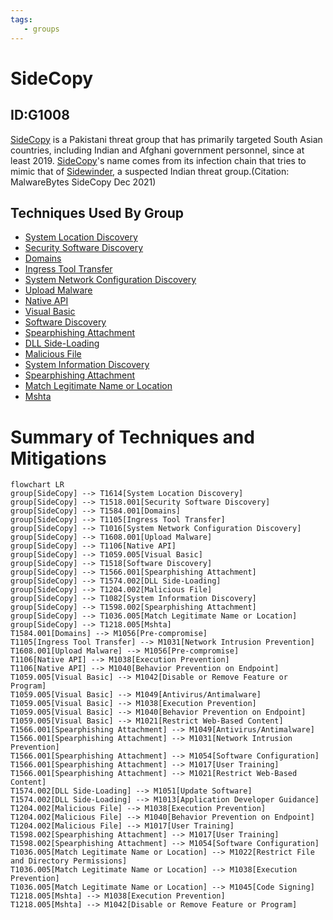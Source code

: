 ```yaml
---
tags:
   - groups
---
```

# SideCopy
## ID:G1008
[SideCopy](groups/G1008) is a Pakistani threat group that has primarily targeted South Asian countries, including Indian and Afghani government personnel, since at least 2019. [SideCopy](groups/G1008)'s name comes from its infection chain that tries to mimic that of [Sidewinder](groups/G0121), a suspected Indian threat group.(Citation: MalwareBytes SideCopy Dec 2021)
## Techniques Used By Group
* [System Location Discovery](techniques/T1614)
* [Security Software Discovery](techniques/T1518/001)
* [Domains](techniques/T1584/001)
* [Ingress Tool Transfer](techniques/T1105)
* [System Network Configuration Discovery](techniques/T1016)
* [Upload Malware](techniques/T1608/001)
* [Native API](techniques/T1106)
* [Visual Basic](techniques/T1059/005)
* [Software Discovery](techniques/T1518)
* [Spearphishing Attachment](techniques/T1566/001)
* [DLL Side-Loading](techniques/T1574/002)
* [Malicious File](techniques/T1204/002)
* [System Information Discovery](techniques/T1082)
* [Spearphishing Attachment](techniques/T1598/002)
* [Match Legitimate Name or Location](techniques/T1036/005)
* [Mshta](techniques/T1218/005)

# Summary of Techniques and Mitigations
```mermaid
flowchart LR
group[SideCopy] --> T1614[System Location Discovery]
group[SideCopy] --> T1518.001[Security Software Discovery]
group[SideCopy] --> T1584.001[Domains]
group[SideCopy] --> T1105[Ingress Tool Transfer]
group[SideCopy] --> T1016[System Network Configuration Discovery]
group[SideCopy] --> T1608.001[Upload Malware]
group[SideCopy] --> T1106[Native API]
group[SideCopy] --> T1059.005[Visual Basic]
group[SideCopy] --> T1518[Software Discovery]
group[SideCopy] --> T1566.001[Spearphishing Attachment]
group[SideCopy] --> T1574.002[DLL Side-Loading]
group[SideCopy] --> T1204.002[Malicious File]
group[SideCopy] --> T1082[System Information Discovery]
group[SideCopy] --> T1598.002[Spearphishing Attachment]
group[SideCopy] --> T1036.005[Match Legitimate Name or Location]
group[SideCopy] --> T1218.005[Mshta]
T1584.001[Domains] --> M1056[Pre-compromise]
T1105[Ingress Tool Transfer] --> M1031[Network Intrusion Prevention]
T1608.001[Upload Malware] --> M1056[Pre-compromise]
T1106[Native API] --> M1038[Execution Prevention]
T1106[Native API] --> M1040[Behavior Prevention on Endpoint]
T1059.005[Visual Basic] --> M1042[Disable or Remove Feature or Program]
T1059.005[Visual Basic] --> M1049[Antivirus/Antimalware]
T1059.005[Visual Basic] --> M1038[Execution Prevention]
T1059.005[Visual Basic] --> M1040[Behavior Prevention on Endpoint]
T1059.005[Visual Basic] --> M1021[Restrict Web-Based Content]
T1566.001[Spearphishing Attachment] --> M1049[Antivirus/Antimalware]
T1566.001[Spearphishing Attachment] --> M1031[Network Intrusion Prevention]
T1566.001[Spearphishing Attachment] --> M1054[Software Configuration]
T1566.001[Spearphishing Attachment] --> M1017[User Training]
T1566.001[Spearphishing Attachment] --> M1021[Restrict Web-Based Content]
T1574.002[DLL Side-Loading] --> M1051[Update Software]
T1574.002[DLL Side-Loading] --> M1013[Application Developer Guidance]
T1204.002[Malicious File] --> M1038[Execution Prevention]
T1204.002[Malicious File] --> M1040[Behavior Prevention on Endpoint]
T1204.002[Malicious File] --> M1017[User Training]
T1598.002[Spearphishing Attachment] --> M1017[User Training]
T1598.002[Spearphishing Attachment] --> M1054[Software Configuration]
T1036.005[Match Legitimate Name or Location] --> M1022[Restrict File and Directory Permissions]
T1036.005[Match Legitimate Name or Location] --> M1038[Execution Prevention]
T1036.005[Match Legitimate Name or Location] --> M1045[Code Signing]
T1218.005[Mshta] --> M1038[Execution Prevention]
T1218.005[Mshta] --> M1042[Disable or Remove Feature or Program]
```